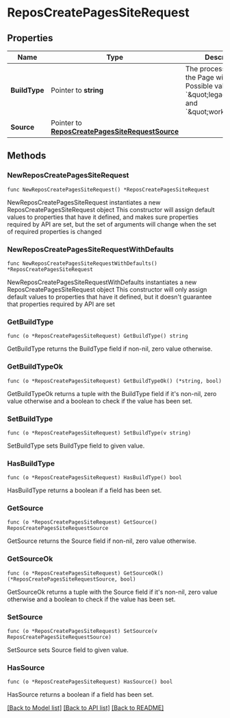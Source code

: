 # ReposCreatePagesSiteRequest

## Properties

Name | Type | Description | Notes
------------ | ------------- | ------------- | -------------
**BuildType** | Pointer to **string** | The process in which the Page will be built. Possible values are &#x60;\&quot;legacy\&quot;&#x60; and &#x60;\&quot;workflow\&quot;&#x60;. | [optional] 
**Source** | Pointer to [**ReposCreatePagesSiteRequestSource**](ReposCreatePagesSiteRequestSource.md) |  | [optional] 

## Methods

### NewReposCreatePagesSiteRequest

`func NewReposCreatePagesSiteRequest() *ReposCreatePagesSiteRequest`

NewReposCreatePagesSiteRequest instantiates a new ReposCreatePagesSiteRequest object
This constructor will assign default values to properties that have it defined,
and makes sure properties required by API are set, but the set of arguments
will change when the set of required properties is changed

### NewReposCreatePagesSiteRequestWithDefaults

`func NewReposCreatePagesSiteRequestWithDefaults() *ReposCreatePagesSiteRequest`

NewReposCreatePagesSiteRequestWithDefaults instantiates a new ReposCreatePagesSiteRequest object
This constructor will only assign default values to properties that have it defined,
but it doesn't guarantee that properties required by API are set

### GetBuildType

`func (o *ReposCreatePagesSiteRequest) GetBuildType() string`

GetBuildType returns the BuildType field if non-nil, zero value otherwise.

### GetBuildTypeOk

`func (o *ReposCreatePagesSiteRequest) GetBuildTypeOk() (*string, bool)`

GetBuildTypeOk returns a tuple with the BuildType field if it's non-nil, zero value otherwise
and a boolean to check if the value has been set.

### SetBuildType

`func (o *ReposCreatePagesSiteRequest) SetBuildType(v string)`

SetBuildType sets BuildType field to given value.

### HasBuildType

`func (o *ReposCreatePagesSiteRequest) HasBuildType() bool`

HasBuildType returns a boolean if a field has been set.

### GetSource

`func (o *ReposCreatePagesSiteRequest) GetSource() ReposCreatePagesSiteRequestSource`

GetSource returns the Source field if non-nil, zero value otherwise.

### GetSourceOk

`func (o *ReposCreatePagesSiteRequest) GetSourceOk() (*ReposCreatePagesSiteRequestSource, bool)`

GetSourceOk returns a tuple with the Source field if it's non-nil, zero value otherwise
and a boolean to check if the value has been set.

### SetSource

`func (o *ReposCreatePagesSiteRequest) SetSource(v ReposCreatePagesSiteRequestSource)`

SetSource sets Source field to given value.

### HasSource

`func (o *ReposCreatePagesSiteRequest) HasSource() bool`

HasSource returns a boolean if a field has been set.


[[Back to Model list]](../README.md#documentation-for-models) [[Back to API list]](../README.md#documentation-for-api-endpoints) [[Back to README]](../README.md)


